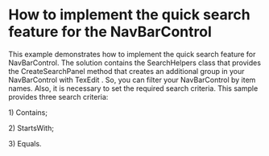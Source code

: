 # How to implement the quick search feature for the NavBarControl


<p>This example demonstrates how to implement the quick search feature for NavBarControl. The solution contains the SearchHelpers class that provides the CreateSearchPanel method that creates an additional group in your NavBarControl with TexEdit . So, you can filter your NavBarControl by item names. Also, it is necessary to set the required search criteria. This sample provides three search criteria:</p><p>1) Contains;</p><p>2) StartsWith;</p><p>3) Equals.</p><p> </p>

<br/>


